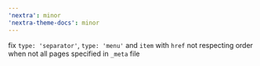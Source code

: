 ```yaml
---
'nextra': minor
'nextra-theme-docs': minor
---
```


fix `type: 'separator'`,  `type: 'menu'` and `item` with `href` not respecting order when not all pages specified in `_meta` file
